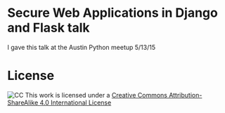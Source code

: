 # Secure Web Applications in Django and Flask talk

I gave this talk at the Austin Python meetup 5/13/15

# License
![CC](https://i.creativecommons.org/l/by-sa/4.0/88x31.png)
This work is licensed under a [Creative Commons Attribution-ShareAlike 4.0 International License](http://creativecommons.org/licenses/by-sa/4.0/)
